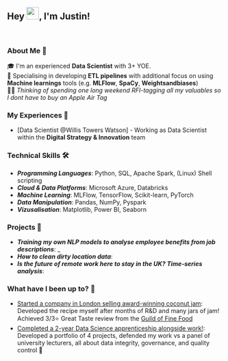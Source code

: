 
## Hey <img src="https://github.com/TheDudeThatCode/TheDudeThatCode/blob/master/Assets/Hi.gif" width="29px" height= "29">, I'm Justin!

<br />

### About Me 🚀

🎓 I'm an experienced **Data Scientist** with 3+ YOE.</br>
🔨 Specialising in developing **ETL pipelines** with additional focus on using **Machine learnings** tools (e.g. **MLFlow**, **SpaCy**, **Weightsandbiases**)</br>
👨‍💻 _Thinking of spending one long weekend RFI-tagging all my valuables so I dont have to buy an Apple Air Tag_ </br>


### My Experiences 🙌

- [Data Scientist @Willis Towers Watson] - Working as Data Scientist within the **Digital Strategy & Innovation** team

### Technical Skills 🛠️

- **_Programming Languages_**: Python, SQL, Apache Spark, (Linux) Shell scripting
- **_Cloud & Data Platforms_**: Microsoft Azure, Databricks
- **_Machine Learning_**: MLFlow, TensorFlow, Scikit-learn, PyTorch
- **_Data Manipulation_**: Pandas, NumPy, Pyspark
- **_Vizusalisation_**: Matplotlib, Power BI, Seaborn 

### Projects 🚩

- **_Training my own NLP models to analyse employee benefits from job descriptions_**: _
- **_How to clean dirty location data_**:
- **_Is the future of remote work here to stay in the UK? Time-series analysis_**: 


### What have I been up to? 📜 
- [Started a company in London selling award-winning coconut jam](https://www.hungrytapirldn.com): Developed the recipe myself after months of R&D and many jars of jam! Achieved 3/3⭐ Great Taste review from the [Guild of Fine Food](https://gff.co.uk/for-producers/great-taste/)
- [Completed a 2-year Data Science apprenticeship alongside work!](https://www.cambridgespark.com/apprenticeships): Developed a portfolio of 4 projects, defended my work vs a panel of university lecturers, all about data integrity, governance, and quality control 📃
